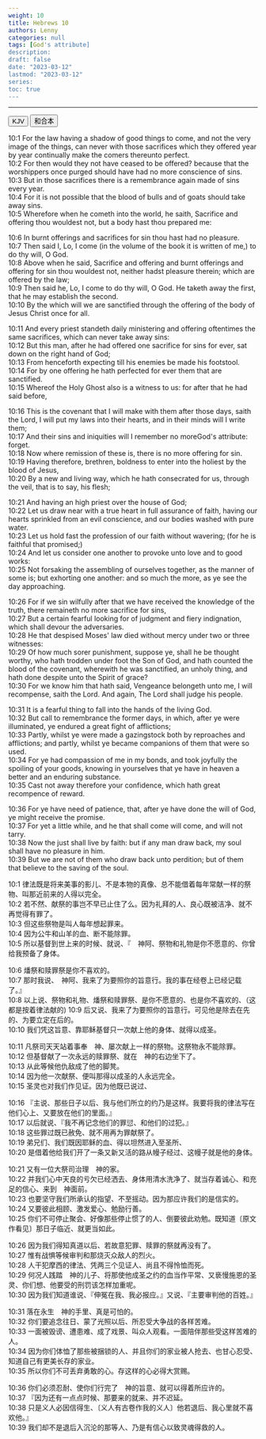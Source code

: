 ```yaml
---
weight: 10
title: Hebrews 10
authors: Lenny
categories: null
tags: [God's attribute]
description: 
draft: false
date: "2023-03-12"
lastmod: "2023-03-12"
series:
toc: true
---
```



<!--more-->
---

<!-- Tab links -->
<div class="tab">
  <button class="tablinks active" onclick="tablabel(event, 'english')">KJV</button>
  <button class="tablinks" onclick="tablabel(event, 'chinese')">和合本</button>
  
</div>

<!-- Tab content -->
<div id="english" class="tabcontent" style="display:block">

10:1 For the law having a shadow of good things to come, and not the very image of the things, can never with those sacrifices which they offered year by year continually make the comers thereunto perfect.  
10:2 For then would they not have ceased to be offered? because that the worshippers once purged should have had no more conscience of sins.  
10:3 But in those sacrifices there is a remembrance again made of sins every year.  
10:4 For it is not possible that the blood of bulls and of goats should take away sins.  
10:5 Wherefore when he cometh into the world, he saith, Sacrifice and offering thou wouldest not, but a body hast thou prepared me:  

10:6 In burnt offerings and sacrifices for sin thou hast had no pleasure.  
10:7 Then said I, Lo, I come (in the volume of the book it is written of me,) to do thy will, O God.  
10:8 Above when he said, Sacrifice and offering and burnt offerings and offering for sin thou wouldest not, neither hadst pleasure therein; which are offered by the law;  
10:9 Then said he, Lo, I come to do thy will, O God. He taketh away the first, that he may establish the second.  
10:10 By the which will we are sanctified through the offering of the body of Jesus Christ once for all.  

10:11 And every priest standeth daily ministering and offering oftentimes the same sacrifices, which can never take away sins:  
10:12 But this man, after he had offered one sacrifice for sins for ever, sat down on the right hand of God;  
10:13 From henceforth expecting till his enemies be made his footstool.  
10:14 For by one offering he hath perfected for ever them that are sanctified.  
10:15 Whereof the Holy Ghost also is a witness to us: for after that he had said before,  

10:16 This is the covenant that I will make with them after those days, saith the Lord, I will put my laws into their hearts, and in their minds will I write them;  
10:17 And their sins and iniquities will I remember no more<label for="God's attribute" class="margin-toggle sidenote-number"></label><span class="sidenote">God's attribute: forget</span>.  
10:18 Now where remission of these is, there is no more offering for sin.  
10:19 Having therefore, brethren, boldness to enter into the holiest by the blood of Jesus,  
10:20 By a new and living way, which he hath consecrated for us, through the veil, that is to say, his flesh;  

10:21 And having an high priest over the house of God;  
10:22 Let us draw near with a true heart in full assurance of faith, having our hearts sprinkled from an evil conscience, and our bodies washed with pure water.  
10:23 Let us hold fast the profession of our faith without wavering; (for he is faithful that promised;)  
10:24 And let us consider one another to provoke unto love and to good works:  
10:25 Not forsaking the assembling of ourselves together, as the manner of some is; but exhorting one another: and so much the more, as ye see the day approaching.  

10:26 For if we sin wilfully after that we have received the knowledge of the truth, there remaineth no more sacrifice for sins,  
10:27 But a certain fearful looking for of judgment and fiery indignation, which shall devour the adversaries.  
10:28 He that despised Moses' law died without mercy under two or three witnesses:  
10:29 Of how much sorer punishment, suppose ye, shall he be thought worthy, who hath trodden under foot the Son of God, and hath counted the blood of the covenant, wherewith he was sanctified, an unholy thing, and hath done despite unto the Spirit of grace?  
10:30 For we know him that hath said, Vengeance belongeth unto me, I will recompense, saith the Lord. And again, The Lord shall judge his people.  

10:31 It is a fearful thing to fall into the hands of the living God.  
10:32 But call to remembrance the former days, in which, after ye were illuminated, ye endured a great fight of afflictions;  
10:33 Partly, whilst ye were made a gazingstock both by reproaches and afflictions; and partly, whilst ye became companions of them that were so used.  
10:34 For ye had compassion of me in my bonds, and took joyfully the spoiling of your goods, knowing in yourselves that ye have in heaven a better and an enduring substance.  
10:35 Cast not away therefore your confidence, which hath great recompence of reward.  

10:36 For ye have need of patience, that, after ye have done the will of God, ye might receive the promise.  
10:37 For yet a little while, and he that shall come will come, and will not tarry.  
10:38 Now the just shall live by faith: but if any man draw back, my soul shall have no pleasure in him.  
10:39 But we are not of them who draw back unto perdition; but of them that believe to the saving of the soul.  


</div>

<div id="chinese" class="tabcontent">

10:1 律法既是将来美事的影儿、不是本物的真像、总不能借着每年常献一样的祭物、叫那近前来的人得以完全。  
10:2 若不然、献祭的事岂不早已止住了么。因为礼拜的人、良心既被洁净、就不再觉得有罪了。  
10:3 但这些祭物是叫人每年想起罪来。  
10:4 因为公牛和山羊的血、断不能除罪。  
10:5 所以基督到世上来的时候、就说、『　神阿、祭物和礼物是你不愿意的、你曾给我预备了身体。  
 
10:6 燔祭和赎罪祭是你不喜欢的。  
10:7 那时我说、　神阿、我来了为要照你的旨意行。我的事在经卷上已经记载了。』  
10:8 以上说、祭物和礼物、燔祭和赎罪祭、是你不愿意的、也是你不喜欢的、（这都是按着律法献的)
10:9 后又说、我来了为要照你的旨意行。可见他是除去在先的、为要立定在后的。  
10:10 我们凭这旨意、靠耶稣基督只一次献上他的身体、就得以成圣。  
 
10:11 凡祭司天天站着事奉　神、屡次献上一样的祭物。这祭物永不能除罪。  
10:12 但基督献了一次永远的赎罪祭、就在　神的右边坐下了。  
10:13 从此等候他仇敌成了他的脚凳。  
10:14 因为他一次献祭、便叫那得以成圣的人永远完全。  
10:15 圣灵也对我们作见证。因为他既已说过、  
 
10:16 『主说、那些日子以后、我与他们所立的约乃是这样。我要将我的律法写在他们心上、又要放在他们的里面。』  
10:17 以后就说、『我不再记念他们的罪愆、和他们的过犯。』  
10:18 这些罪过既已赦免、就不用再为罪献祭了。  
10:19 弟兄们、我们既因耶稣的血、得以坦然进入至圣所、  
10:20 是借着他给我们开了一条又新又活的路从幔子经过、这幔子就是他的身体。  
 
10:21 又有一位大祭司治理　神的家。  
10:22 并我们心中天良的亏欠已经洒去、身体用清水洗净了、就当存着诚心、和充足的信心、来到　神面前。  
10:23 也要坚守我们所承认的指望、不至摇动。因为那应许我们的是信实的。  
10:24 又要彼此相顾、激发爱心、勉励行善。  
10:25 你们不可停止聚会、好像那些停止惯了的人、倒要彼此劝勉。既知道〔原文作看见〕那日子临近、就更当如此。  
 
10:26 因为我们得知真道以后、若故意犯罪、赎罪的祭就再没有了。  
10:27 惟有战惧等候审判和那烧灭众敌人的烈火。  
10:28 人干犯摩西的律法、凭两三个见证人、尚且不得怜恤而死。  
10:29 何况人践踏　神的儿子、将那使他成圣之约的血当作平常、又亵慢施恩的圣灵、你们想、他要受的刑罚该怎样加重呢。  
10:30 因为我们知道谁说、『伸冤在我、我必报应。』又说、『主要审判他的百姓。』  
 
10:31 落在永生　神的手里、真是可怕的。  
10:32 你们要追念往日、蒙了光照以后、所忍受大争战的各样苦难。  
10:33 一面被毁谤、遭患难、成了戏景、叫众人观看。一面陪伴那些受这样苦难的人。  
10:34 因为你们体恤了那些被捆锁的人、并且你们的家业被人抢去、也甘心忍受、知道自己有更美长存的家业。  
10:35 所以你们不可丢弃勇敢的心。存这样的心必得大赏赐。  
 
10:36 你们必须忍耐、使你们行完了　神的旨意、就可以得着所应许的。  
10:37 『因为还有一点点时候、那要来的就来、并不迟延。  
10:38 只是义人必因信得生、〔义人有古卷作我的义人〕他若退后、我心里就不喜欢他。』  
10:39 我们却不是退后入沉沦的那等人、乃是有信心以致灵魂得救的人。  
</div>